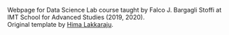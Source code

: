Webpage for Data Science Lab course taught by Falco J. Bargagli Stoffi at IMT School for Advanced Studies (2019, 2020). </br>
Original template by [Hima Lakkaraju](https://himalakkaraju.github.io/).

